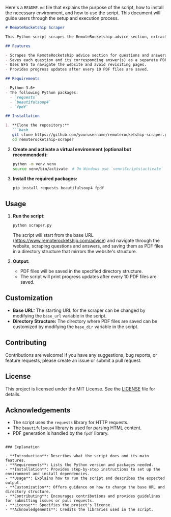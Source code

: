 Here's a `README.md` file that explains the purpose of the script, how to install the necessary environment, and how to use the script. This document will guide users through the setup and execution process.

```markdown
# RemoteRocketship Scraper

This Python script scrapes the RemoteRocketship advice section, extracts questions and answers, and saves them as individual PDF files. The script navigates through the website using a breadth-first search (BFS) algorithm and ensures that each page is only visited once.

## Features

- Scrapes the RemoteRocketship advice section for questions and answers.
- Saves each question and its corresponding answer(s) as a separate PDF file.
- Uses BFS to navigate the website and avoid revisiting pages.
- Provides progress updates after every 10 PDF files are saved.

## Requirements

- Python 3.6+
- The following Python packages:
  - `requests`
  - `beautifulsoup4`
  - `fpdf`

## Installation

1. **Clone the repository:**
   ```bash
   git clone https://github.com/yourusername/remoterocketship-scraper.git
   cd remoterocketship-scraper
   ```

2. **Create and activate a virtual environment (optional but recommended):**
   ```bash
   python -m venv venv
   source venv/bin/activate  # On Windows use `venv\Scripts\activate`
   ```

3. **Install the required packages:**
   ```bash
   pip install requests beautifulsoup4 fpdf
   ```

## Usage

1. **Run the script:**
   ```bash
   python scraper.py
   ```

   The script will start from the base URL (https://www.remoterocketship.com/advice) and navigate through the website, scraping questions and answers, and saving them as PDF files in a directory structure that mirrors the website's structure.

2. **Output:**

   - PDF files will be saved in the specified directory structure.
   - The script will print progress updates after every 10 PDF files are saved.

## Customization

- **Base URL:** The starting URL for the scraper can be changed by modifying the `base_url` variable in the script.
- **Directory Structure:** The directory where PDF files are saved can be customized by modifying the `base_dir` variable in the script.

## Contributing

Contributions are welcome! If you have any suggestions, bug reports, or feature requests, please create an issue or submit a pull request.

## License

This project is licensed under the MIT License. See the [LICENSE](LICENSE) file for details.

## Acknowledgements

- The script uses the `requests` library for HTTP requests.
- The `beautifulsoup4` library is used for parsing HTML content.
- PDF generation is handled by the `fpdf` library.

```

### Explanation

- **Introduction**: Describes what the script does and its main features.
- **Requirements**: Lists the Python version and packages needed.
- **Installation**: Provides step-by-step instructions to set up the environment and install dependencies.
- **Usage**: Explains how to run the script and describes the expected output.
- **Customization**: Offers guidance on how to change the base URL and directory structure.
- **Contributing**: Encourages contributions and provides guidelines for submitting issues or pull requests.
- **License**: Specifies the project's license.
- **Acknowledgements**: Credits the libraries used in the script.
